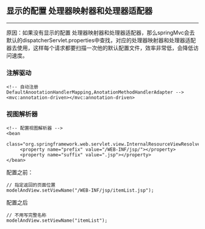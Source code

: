 ## 显示的配置 处理器映射器和处理器适配器

---

原因：如果没有显示的配置 处理器映射器和处理器适配器，那么springMvc会去默认的dispatcherServlet.properties中查找，对应的处理器映射器和处理器适配器去使用，这样每个请求都要扫描一次他的默认配置文件，效率非常低，会降低访问速度。

### 注解驱动

```
<!-- 自动注册DefaultAnootationHandlerMapping,AnotationMethodHandlerAdapter -->
<mvc:annotation-driven></mvc:annotation-driven>
```

### 视图解析器

```
<!-- 配置视图解析器 -->
<bean
     class="org.springframework.web.servlet.view.InternalResourceViewResolver">
     <property name="prefix" value="/WEB-INF/jsp/"></property>
     <property name="suffix" value=".jsp"></property>
</bean>
```

配置之前：

```
// 指定返回的页面位置
modelAndView.setViewName("/WEB-INF/jsp/itemList.jsp");
```

配置之后

```
// 不用写完整名称
modelAndView.setViewName("itemList");
```



